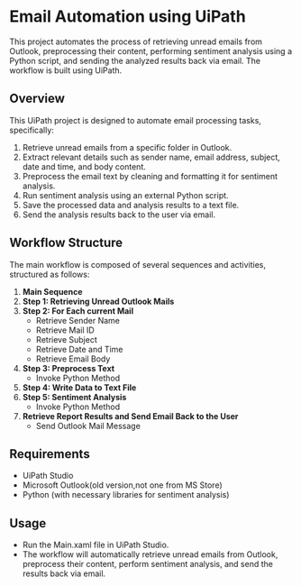 # Email Automation using UiPath

This project automates the process of retrieving unread emails from Outlook, preprocessing their content, performing sentiment analysis using a Python script, and sending the analyzed results back via email. The workflow is built using UiPath.

## Overview

This UiPath project is designed to automate email processing tasks, specifically:

1. Retrieve unread emails from a specific folder in Outlook.
2. Extract relevant details such as sender name, email address, subject, date and time, and body content.
3. Preprocess the email text by cleaning and formatting it for sentiment analysis.
4. Run sentiment analysis using an external Python script.
5. Save the processed data and analysis results to a text file.
6. Send the analysis results back to the user via email.

## Workflow Structure

The main workflow is composed of several sequences and activities, structured as follows:

1. **Main Sequence**
2. **Step 1: Retrieving Unread Outlook Mails**
3. **Step 2: For Each current Mail**
   - Retrieve Sender Name
   - Retrieve Mail ID
   - Retrieve Subject
   - Retrieve Date and Time
   - Retrieve Email Body
4. **Step 3: Preprocess Text**
   - Invoke Python Method
5. **Step 4: Write Data to Text File**
6. **Step 5: Sentiment Analysis**
   - Invoke Python Method
7. **Retrieve Report Results and Send Email Back to the User**
   - Send Outlook Mail Message

## Requirements

- UiPath Studio
- Microsoft Outlook(old version,not one from MS Store)
- Python (with necessary libraries for sentiment analysis)

## Usage

- Run the Main.xaml file in UiPath Studio.
- The workflow will automatically retrieve unread emails from Outlook, preprocess their content, perform sentiment analysis, and send the results back via email.
